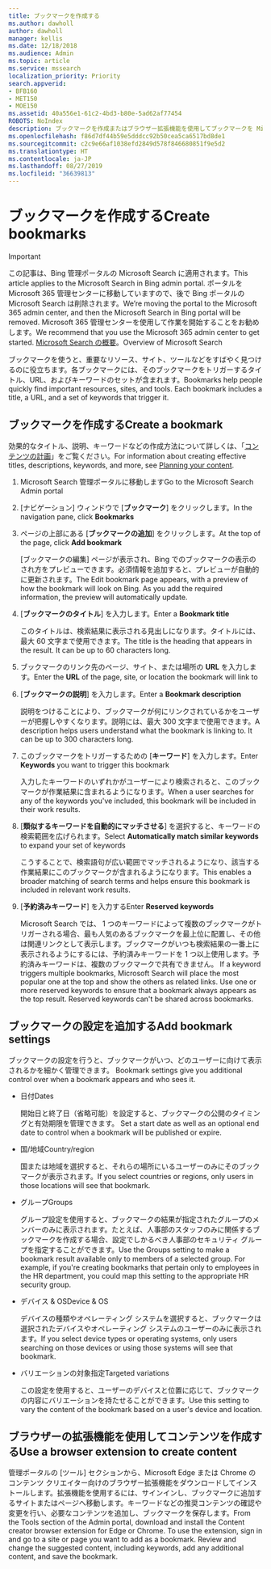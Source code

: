 ```yaml
---
title: ブックマークを作成する
ms.author: dawholl
author: dawholl
manager: kellis
ms.date: 12/18/2018
ms.audience: Admin
ms.topic: article
ms.service: mssearch
localization_priority: Priority
search.appverid:
- BFB160
- MET150
- MOE150
ms.assetid: 40a556e1-61c2-4bd3-b80e-5ad62af77454
ROBOTS: NoIndex
description: ブックマークを作成またはブラウザー拡張機能を使用してブックマークを Microsoft Search 作業結果へ追加します。
ms.openlocfilehash: f86d7df44b59e5dddcc92b50cea5ca6517bd8de1
ms.sourcegitcommit: c2c9e66af1038efd2849d578f846680851f9e5d2
ms.translationtype: HT
ms.contentlocale: ja-JP
ms.lasthandoff: 08/27/2019
ms.locfileid: "36639813"
---
```

# <a name="create-bookmarks"></a><span data-ttu-id="fd60e-103">ブックマークを作成する</span><span class="sxs-lookup"><span data-stu-id="fd60e-103">Create bookmarks</span></span>

> [!IMPORTANT]
> <span data-ttu-id="fd60e-104">この記事は、Bing 管理ポータルの Microsoft Search に適用されます。</span><span class="sxs-lookup"><span data-stu-id="fd60e-104">This article applies to the Microsoft Search in Bing admin portal.</span></span> <span data-ttu-id="fd60e-105">ポータルを Microsoft 365 管理センターに移動していますので、後で Bing ポータルの Microsoft Search は削除されます。</span><span class="sxs-lookup"><span data-stu-id="fd60e-105">We’re moving the portal to the Microsoft 365 admin center, and then the Microsoft Search in Bing portal will be removed.</span></span> <span data-ttu-id="fd60e-106">Microsoft 365 管理センターを使用して作業を開始することをお勧めします。</span><span class="sxs-lookup"><span data-stu-id="fd60e-106">We recommend that you use the Microsoft 365 admin center to get started.</span></span> <span data-ttu-id="fd60e-107">[Microsoft Search の概要](overview-microsoft-search.md)。</span><span class="sxs-lookup"><span data-stu-id="fd60e-107">Overview of Microsoft Search</span></span>
    
<span data-ttu-id="fd60e-p102">ブックマークを使うと、重要なリソース、サイト、ツールなどをすばやく見つけるのに役立ちます。各ブックマークには、そのブックマークをトリガーするタイトル、URL、およびキーワードのセットが含まれます。</span><span class="sxs-lookup"><span data-stu-id="fd60e-p102">Bookmarks help people quickly find important resources, sites, and tools. Each bookmark includes a title, a URL, and a set of keywords that trigger it.</span></span>
  
## <a name="create-a-bookmark"></a><span data-ttu-id="fd60e-110">ブックマークを作成する</span><span class="sxs-lookup"><span data-stu-id="fd60e-110">Create a bookmark</span></span>

<span data-ttu-id="fd60e-111">効果的なタイトル、説明、キーワードなどの作成方法について詳しくは、「[コンテンツの計画](plan-your-content.md)」をご覧ください。</span><span class="sxs-lookup"><span data-stu-id="fd60e-111">For information about creating effective titles, descriptions, keywords, and more, see [Planning your content](plan-your-content.md).</span></span>
  
1. <span data-ttu-id="fd60e-112">Microsoft Search 管理ポータルに移動します</span><span class="sxs-lookup"><span data-stu-id="fd60e-112">Go to the Microsoft Search Admin portal</span></span>
    
2. <span data-ttu-id="fd60e-113">[ナビゲーション] ウィンドウで [**ブックマーク**] をクリックします。</span><span class="sxs-lookup"><span data-stu-id="fd60e-113">In the navigation pane, click **Bookmarks**</span></span>
    
3. <span data-ttu-id="fd60e-114">ページの上部にある [**ブックマークの追加**] をクリックします。</span><span class="sxs-lookup"><span data-stu-id="fd60e-114">At the top of the page, click **Add bookmark**</span></span>
    
    <span data-ttu-id="fd60e-p103">[ブックマークの編集] ページが表示され、Bing でのブックマークの表示のされ方をプレビューできます。必須情報を追加すると、プレビューが自動的に更新されます。</span><span class="sxs-lookup"><span data-stu-id="fd60e-p103">The Edit bookmark page appears, with a preview of how the bookmark will look on Bing. As you add the required information, the preview will automatically update.</span></span>
    
4. <span data-ttu-id="fd60e-117">[**ブックマークのタイトル**] を入力します。</span><span class="sxs-lookup"><span data-stu-id="fd60e-117">Enter a **Bookmark title**</span></span>
    
    <span data-ttu-id="fd60e-p104">このタイトルは、検索結果に表示される見出しになります。タイトルには、最大 60 文字まで使用できます。</span><span class="sxs-lookup"><span data-stu-id="fd60e-p104">The title is the heading that appears in the result. It can be up to 60 characters long.</span></span>
    
5. <span data-ttu-id="fd60e-120">ブックマークのリンク先のページ、サイト、または場所の **URL** を入力します。</span><span class="sxs-lookup"><span data-stu-id="fd60e-120">Enter the **URL** of the page, site, or location the bookmark will link to</span></span> 
    
6. <span data-ttu-id="fd60e-121">[**ブックマークの説明**] を入力します。</span><span class="sxs-lookup"><span data-stu-id="fd60e-121">Enter a **Bookmark description**</span></span>
    
    <span data-ttu-id="fd60e-p105">説明をつけることにより、ブックマークが何にリンクされているかをユーザーが把握しやすくなります。説明には、最大 300 文字まで使用できます。</span><span class="sxs-lookup"><span data-stu-id="fd60e-p105">A description helps users understand what the bookmark is linking to. It can be up to 300 characters long.</span></span>
    
7. <span data-ttu-id="fd60e-124">このブックマークをトリガーするための [**キーワード**] を入力します。</span><span class="sxs-lookup"><span data-stu-id="fd60e-124">Enter **Keywords** you want to trigger this bookmark</span></span> 
    
    <span data-ttu-id="fd60e-125">入力したキーワードのいずれかがユーザーにより検索されると、このブックマークが作業結果に含まれるようになります。</span><span class="sxs-lookup"><span data-stu-id="fd60e-125">When a user searches for any of the keywords you've included, this bookmark will be included in their work results.</span></span>
    
8. <span data-ttu-id="fd60e-126">[**類似するキーワードを自動的にマッチさせる**] を選択すると、キーワードの検索範囲を広げられます。</span><span class="sxs-lookup"><span data-stu-id="fd60e-126">Select **Automatically match similar keywords** to expand your set of keywords</span></span> 
    
    <span data-ttu-id="fd60e-127">こうすることで、検索語句が広い範囲でマッチされるようになり、該当する作業結果にこのブックマークが含まれるようになります。</span><span class="sxs-lookup"><span data-stu-id="fd60e-127">This enables a broader matching of search terms and helps ensure this bookmark is included in relevant work results.</span></span>
    
9. <span data-ttu-id="fd60e-128">[**予約済みキーワード**] を入力する</span><span class="sxs-lookup"><span data-stu-id="fd60e-128">Enter **Reserved keywords**</span></span>
    
    <span data-ttu-id="fd60e-p106">Microsoft Search では、 1 つのキーワードによって複数のブックマークがトリガーされる場合、最も人気のあるブックマークを最上位に配置し、その他は関連リンクとして表示します。ブックマークがいつも検索結果の一番上に表示されるようにするには、予約済みキーワードを 1 つ以上使用します。予約済みキーワードは、複数のブックマークで共有できません。 </span><span class="sxs-lookup"><span data-stu-id="fd60e-p106">If a keyword triggers multiple bookmarks, Microsoft Search will place the most popular one at the top and show the others as related links. Use one or more reserved keywords to ensure that a bookmark always appears as the top result. Reserved keywords can't be shared across bookmarks.</span></span>
    
## <a name="add-bookmark-settings"></a><span data-ttu-id="fd60e-132">ブックマークの設定を追加する</span><span class="sxs-lookup"><span data-stu-id="fd60e-132">Add bookmark settings</span></span>

<span data-ttu-id="fd60e-133">ブックマークの設定を行うと、ブックマークがいつ、どのユーザーに向けて表示されるかを細かく管理できます。 </span><span class="sxs-lookup"><span data-stu-id="fd60e-133">Bookmark settings give you additional control over when a bookmark appears and who sees it.</span></span>
  
- <span data-ttu-id="fd60e-134">日付</span><span class="sxs-lookup"><span data-stu-id="fd60e-134">Dates</span></span>
    
    <span data-ttu-id="fd60e-135">開始日と終了日（省略可能）を設定すると、ブックマークの公開のタイミングと有効期限を管理できます。 </span><span class="sxs-lookup"><span data-stu-id="fd60e-135">Set a start date as well as an optional end date to control when a bookmark will be published or expire.</span></span> 
    
- <span data-ttu-id="fd60e-136">国/地域</span><span class="sxs-lookup"><span data-stu-id="fd60e-136">Country/region</span></span>
    
    <span data-ttu-id="fd60e-137">国または地域を選択すると、それらの場所にいるユーザーのみにそのブックマークが表示されます。</span><span class="sxs-lookup"><span data-stu-id="fd60e-137">If you select countries or regions, only users in those locations will see that bookmark.</span></span>
    
- <span data-ttu-id="fd60e-138">グループ</span><span class="sxs-lookup"><span data-stu-id="fd60e-138">Groups</span></span>
    
    <span data-ttu-id="fd60e-p107">グループ設定を使用すると、ブックマークの結果が指定されたグループのメンバーのみに表示されます。たとえば、人事部のスタッフのみに関係するブックマークを作成する場合、設定でしかるべき人事部のセキュリティ グループを指定することができます。</span><span class="sxs-lookup"><span data-stu-id="fd60e-p107">Use the Groups setting to make a bookmark result available only to members of a selected group. For example, if you're creating bookmarks that pertain only to employees in the HR department, you could map this setting to the appropriate HR security group.</span></span>
    
- <span data-ttu-id="fd60e-141">デバイス &amp; OS</span><span class="sxs-lookup"><span data-stu-id="fd60e-141">Device &amp; OS</span></span>
    
    <span data-ttu-id="fd60e-142">デバイスの種類やオペレーティング システムを選択すると、ブックマークは選択されたデバイスやオペレーティング システムのユーザーのみに表示されます。</span><span class="sxs-lookup"><span data-stu-id="fd60e-142">If you select device types or operating systems, only users searching on those devices or using those systems will see that bookmark.</span></span>
    
- <span data-ttu-id="fd60e-143">バリエーションの対象指定</span><span class="sxs-lookup"><span data-stu-id="fd60e-143">Targeted variations</span></span>
    
    <span data-ttu-id="fd60e-144">この設定を使用すると、ユーザーのデバイスと位置に応じて、ブックマークの内容にバリエーションを持たせることができます。</span><span class="sxs-lookup"><span data-stu-id="fd60e-144">Use this setting to vary the content of the bookmark based on a user's device and location.</span></span>
    
## <a name="use-a-browser-extension-to-create-content"></a><span data-ttu-id="fd60e-145">ブラウザーの拡張機能を使用してコンテンツを作成する</span><span class="sxs-lookup"><span data-stu-id="fd60e-145">Use a browser extension to create content</span></span>

<span data-ttu-id="fd60e-p108">管理ポータルの [ツール] セクションから、Microsoft Edge または Chrome のコンテンツ クリエイター向けのブラウザー拡張機能をダウンロードしてインストールします。拡張機能を使用するには、サインインし、ブックマークに追加するサイトまたはページへ移動します。キーワードなどの推奨コンテンツの確認や変更を行い、必要なコンテンツを追加し、ブックマークを保存します。</span><span class="sxs-lookup"><span data-stu-id="fd60e-p108">From the Tools section of the Admin portal, download and install the Content creator browser extension for Edge or Chrome. To use the extension, sign in and go to a site or page you want to add as a bookmark. Review and change the suggested content, including keywords, add any additional content, and save the bookmark.</span></span>